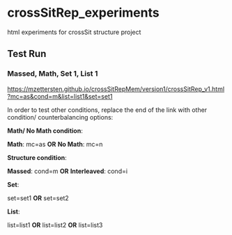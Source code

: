 # crossSitRep_experiments
html experiments for crossSit structure project

## Test Run

### Massed, Math, Set 1, List 1
https://mzettersten.github.io/crossSitRepMem/version1/crossSitRep_v1.html?mc=as&cond=m&list=list1&set=set1


In order to test other conditions, replace the end of the link with other condition/ counterbalancing options:

**Math/ No Math condition**: 

**Math**: mc=as **OR** **No Math**: mc=n

**Structure condition**: 

**Massed**: cond=m **OR** **Interleaved**: cond=i

**Set**: 

set=set1 **OR** set=set2

**List**: 

list=list1 **OR** list=list2 **OR** list=list3
